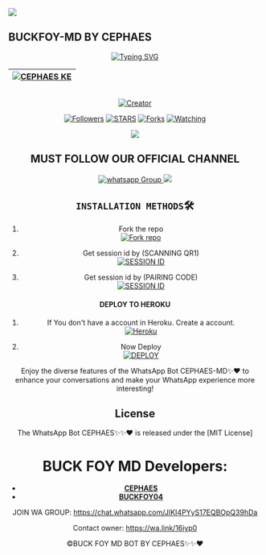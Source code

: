 <a><img src='https://i.imgur.com/LyHic3i.gif'/></a>
## BUCKFOY-MD BY CEPHAES
<div align="center">
<a href="https://git.io/typing-svg"><img src="https://readme-typing-svg.demolab.com?font=Black+Ops+One&size=50&pause=1000&color=1BAFBAFF&center=true&width=910&height=100&lines=BUCKFOY+MD+;A+WHATSAPP+BOT;CREATED+BY+CEPHAES+TECH" alt="Typing SVG" /></a>
  </p>
<div align="center">

| [![CEPHAES KE](https://i.ibb.co/VLWqGgF/Screenshot-20241013-181210.jpg?lenght=50width=50)](https://github.com/Cephaes)|
|----|

<p align="center">
  <a href="#"><img src="http://readme-typing-svg.herokuapp.com?color=d1fa02&center=true&vCenter=true&multiline=false&lines=WESTHAM-MD+100%+Is+Safe+on+Heroku" alt="">
</p>
<p align="center">
<a href="#"><img title="Creator" src="https://img.shields.io/badge/Creator-CEPHAES TECH-red.svg?style=for-the-badge&logo=github"></a>
<p/>
<p align="center">
<a href="https://github.com/cephaes-ke? tab=followers"><img title="Followers" src="https://img.shields.io/github/followers/Beltahtech?label=Followers&style=social"></a>
<a href="https://github.com/cephaes-ke/cephaes-ke/stargazers/"><img title="STARS" src="https://img.shields.io/github/stars/cephaes-ke/cephaes-ke?&style=social"></a>
<a href="https://github.com/cephaes-ke/cephaes-ke/network/members"><img title="Forks" src="https://img.shields.io/github/forks/cephaes-ke/cephaes-ke?style=social"></a>
<a href="https://github.com/cephaes-ke/cephaes-ke/watchers"><img title="Watching" src="https://img.shields.io/github/watchers/cephaes-ke/cephaes-ke?label=Watching&style=social"></a>

  <a><img src='https://i.imgur.com/LyHic3i.gif'/></a>
  
  ## MUST FOLLOW OUR OFFICIAL CHANNEL
<a href="https://whatsapp.com/channel/0029Vap3LMf2ZjChWb6lLh3" target="_blank">
    <img alt="whatsapp Group" src="https://img.shields.io/badge/ Whatsapp Support Channel -26D366?style=for-the-badge&logo=whatsapp&logoColor=white" />
  </a>
<a><img src='https://i.imgur.com/LyHic3i.gif'/>
</a>

## `INSTALLATION METHODS`🛠️

1. Fork the repo
    <br>
<a href='https://github.com/Cephaes392/CEPHAES_BUCKFOY-MD/fork' target="_blank"><img alt='Fork repo' src='https://img.shields.io/badge/Fork Repo-100000?style=for-the-badge&logo=scan&logoColor=white&labelColor=black&color=red'/></a>

2. Get session id by (SCANNING QR1)
    <br>
<a href='https://popsessionns-471d272266c7.herokuapp.com/qr' target="_blank"><img alt='SESSION ID' src='https://img.shields.io/badge/Session_id-100000?style=for-the-badge&logo=scan&logoColor=white&labelColor=black&color=yellow'/></a>

2. Get session id by (PAIRING CODE)
    <br>
<a href='https://popsessionns-471d272266c7.herokuapp.com/pair' target="_blank"><img alt='SESSION ID' src='https://img.shields.io/badge/Session_id_2-100000?style=for-the-badge&logo=scan&logoColor=white&labelColor=black&color=green'/></a>






#### DEPLOY TO HEROKU 

1. If You don't have a account in Heroku. Create a account.
    <br>
<a href='https://signup.heroku.com/' target="_blank"><img alt='Heroku' src='https://img.shields.io/badge/-Create-black?style=for-the-badge&logo=heroku&logoColor=white'/></a>



2. Now Deploy
    <br>
<a href='https://dashboard.heroku.com/new?template=https://github.com/Cephaes/CEPHAES_BUCKFOY-MD' target="_blank"><img alt='DEPLOY' src='https://img.shields.io/badge/-DEPLOY-black?style=for-the-badge&logo=heroku&logoColor=white'/></a>

Enjoy the diverse features of the WhatsApp Bot CEPHAES-MD✨❤️ to enhance your conversations and make your WhatsApp experience more interesting!

## License

The WhatsApp Bot CEPHAES✨✨❤️ is released under the [MIT License]

# BUCK FOY MD Developers:

- [**CEPHAES**](https://github.com/Cephaes)
- [**BUCKFOY04**](https://github.com/Buckfoy)


JOIN WA GROUP: https://chat.whatsapp.com/JIKI4PYyS17EQBOpQ39hDa


Contact owner: https://wa.link/16iyp0

©BUCK FOY MD BOT BY CEPHAES✨✨❤️
